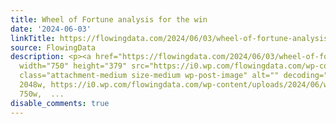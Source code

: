 ```yaml
---
title: Wheel of Fortune analysis for the win
date: '2024-06-03'
linkTitle: https://flowingdata.com/2024/06/03/wheel-of-fortune-analysis-for-the-win/
source: FlowingData
description: <p><a href="https://flowingdata.com/2024/06/03/wheel-of-fortune-analysis-for-the-win/"><img
  width="750" height="379" src="https://i0.wp.com/flowingdata.com/wp-content/uploads/2024/06/wheel-of-fortune-upshot.png?fit=750%2C379&amp;quality=80&amp;ssl=1"
  class="attachment-medium size-medium wp-post-image" alt="" decoding="async" srcset="https://i0.wp.com/flowingdata.com/wp-content/uploads/2024/06/wheel-of-fortune-upshot.png?w=2048&amp;quality=80&amp;ssl=1
  2048w, https://i0.wp.com/flowingdata.com/wp-content/uploads/2024/06/wheel-of-fortune-upshot.png?resize=750%2C379&amp;quality=80&amp;ssl=1
  750w,  ...
disable_comments: true
---
```

<p><a href="https://flowingdata.com/2024/06/03/wheel-of-fortune-analysis-for-the-win/"><img width="750" height="379" src="https://i0.wp.com/flowingdata.com/wp-content/uploads/2024/06/wheel-of-fortune-upshot.png?fit=750%2C379&amp;quality=80&amp;ssl=1" class="attachment-medium size-medium wp-post-image" alt="" decoding="async" srcset="https://i0.wp.com/flowingdata.com/wp-content/uploads/2024/06/wheel-of-fortune-upshot.png?w=2048&amp;quality=80&amp;ssl=1 2048w, https://i0.wp.com/flowingdata.com/wp-content/uploads/2024/06/wheel-of-fortune-upshot.png?resize=750%2C379&amp;quality=80&amp;ssl=1 750w,  ...